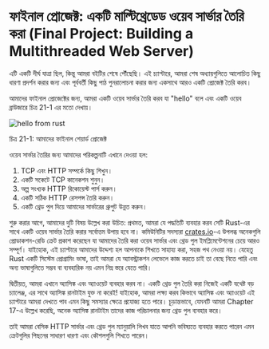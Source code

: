 # ফাইনাল প্রোজেক্ট: একটি মাল্টিথ্রেডেড ওয়েব সার্ভার তৈরি করা (Final Project: Building a Multithreaded Web Server)

এটি একটি দীর্ঘ যাত্রা ছিল, কিন্তু আমরা বইটির শেষে পৌঁছেছি। এই চ্যাপ্টারে, আমরা শেষ অধ্যায়গুলিতে আলোচিত কিছু ধারণা প্রদর্শন করার জন্য এবং পূর্ববর্তী কিছু পাঠ পুনরালোচনা করার জন্য একসাথে আরও একটি প্রোজেক্ট তৈরি করব।

আমাদের ফাইনাল প্রোজেক্টের জন্য, আমরা একটি ওয়েব সার্ভার তৈরি করব যা "hello" বলে এবং একটি ওয়েব ব্রাউজারে চিত্র 21-1 এর মতো দেখায়।

![hello from rust](img/trpl21-01.png)

<span class="caption">চিত্র 21-1: আমাদের ফাইনাল শেয়ার্ড প্রোজেক্ট</span>

ওয়েব সার্ভার তৈরির জন্য আমাদের পরিকল্পনাটি এখানে দেওয়া হল:

1.  TCP এবং HTTP সম্পর্কে কিছু শিখুন।
2.  একটি সকেটে TCP কানেকশন শুনুন।
3.  অল্প সংখ্যক HTTP রিকোয়েস্ট পার্স করুন।
4.  একটি সঠিক HTTP রেসপন্স তৈরি করুন।
5.  একটি থ্রেড পুল দিয়ে আমাদের সার্ভারের থ্রুপুট উন্নত করুন।

শুরু করার আগে, আমাদের দুটি বিষয় উল্লেখ করা উচিত: প্রথমত, আমরা যে পদ্ধতিটি ব্যবহার করব সেটি Rust-এর সাথে একটি ওয়েব সার্ভার তৈরি করার সর্বোত্তম উপায় হবে না। কমিউনিটির সদস্যরা [crates.io](https://crates.io/)-এ উপলব্ধ অনেকগুলি প্রোডাকশন-রেডি ক্রেট প্রকাশ করেছেন যা আমাদের তৈরি করা ওয়েব সার্ভার এবং থ্রেড পুল ইমপ্লিমেন্টেশনের চেয়ে আরও সম্পূর্ণ। যাইহোক, এই চ্যাপ্টারে আমাদের উদ্দেশ্য হল আপনাকে শিখতে সাহায্য করা, সহজ পথ নেওয়া নয়। যেহেতু Rust একটি সিস্টেম প্রোগ্রামিং ভাষা, তাই আমরা যে অ্যাবস্ট্রাকশন লেভেলে কাজ করতে চাই তা বেছে নিতে পারি এবং অন্য ভাষাগুলিতে সম্ভব বা ব্যবহারিক নয় এমন নিম্ন স্তরে যেতে পারি।

দ্বিতীয়ত, আমরা এখানে অ্যাসিঙ্ক এবং অ্যাওয়েট ব্যবহার করব না। একটি থ্রেড পুল তৈরি করা নিজেই একটি যথেষ্ট বড় চ্যালেঞ্জ, এর সাথে অ্যাসিঙ্ক রানটাইম যুক্ত না করেই! যাইহোক, আমরা লক্ষ্য করব কিভাবে অ্যাসিঙ্ক এবং অ্যাওয়েট এই চ্যাপ্টারে আমরা দেখতে পাব এমন কিছু সমস্যার ক্ষেত্রে প্রযোজ্য হতে পারে। চূড়ান্তভাবে, যেমনটি আমরা Chapter 17-এ উল্লেখ করেছি, অনেক অ্যাসিঙ্ক রানটাইম তাদের কাজ পরিচালনার জন্য থ্রেড পুল ব্যবহার করে।

তাই আমরা বেসিক HTTP সার্ভার এবং থ্রেড পুল ম্যানুয়ালি লিখব যাতে আপনি ভবিষ্যতে ব্যবহার করতে পারেন এমন ক্রেটগুলির পিছনের সাধারণ ধারণা এবং কৌশলগুলি শিখতে পারেন।
